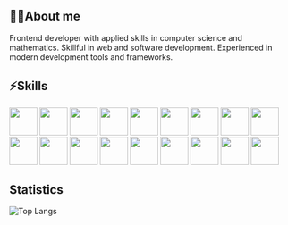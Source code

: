 ## 👩‍💻About me 
Frontend developer with applied skills in computer science and mathematics. Skillful in web and software development. Experienced in modern development tools and frameworks.

## ⚡Skills
  <p align="left">
    <img src="https://cdn.jsdelivr.net/gh/devicons/devicon@latest/icons/typescript/typescript-original.svg" width="50" height="50"/>
    <img src="https://cdn.jsdelivr.net/gh/devicons/devicon/icons/javascript/javascript-original.svg" width="50" height="50"/>
    <img src="https://cdn.jsdelivr.net/gh/devicons/devicon@latest/icons/react/react-original-wordmark.svg" width="50" height="50" />
    <img src="https://cdn.jsdelivr.net/gh/devicons/devicon@latest/icons/redux/redux-original.svg" width="50" height="50" />
    <img src="https://cdn.jsdelivr.net/gh/devicons/devicon@latest/icons/materialui/materialui-original.svg" width="50" height="50"/>
    <img src="https://cdn.jsdelivr.net/gh/devicons/devicon/icons/css3/css3-original.svg" width="50" height="50"/>
    <img src="https://cdn.jsdelivr.net/gh/devicons/devicon/icons/html5/html5-original.svg" width="50" height="50"/>
    <img src="https://cdn.jsdelivr.net/gh/devicons/devicon@latest/icons/swift/swift-original.svg" width="50" height="50"/>
    <img src="https://cdn.jsdelivr.net/gh/devicons/devicon@latest/icons/python/python-original.svg" width="50" height="50"/>
    <img src="https://cdn.jsdelivr.net/gh/devicons/devicon@latest/icons/azuresqldatabase/azuresqldatabase-original.svg" width="50" height="50"/>
    <img src="https://cdn.jsdelivr.net/gh/devicons/devicon/icons/webpack/webpack-original.svg" width="50" height="50"/>
    <img src="https://cdn.jsdelivr.net/gh/devicons/devicon@latest/icons/nextjs/nextjs-original.svg" width="50" height="50"/>
    <img src="https://cdn.jsdelivr.net/gh/devicons/devicon@latest/icons/vitejs/vitejs-original.svg" width="50" height="50"/>
    <img src="https://cdn.jsdelivr.net/gh/devicons/devicon@latest/icons/vitest/vitest-original.svg" width="50" height="50"/>
    <img src="https://cdn.jsdelivr.net/gh/devicons/devicon@latest/icons/jest/jest-plain.svg" width="50" height="50"/>
    <img src="https://cdn.jsdelivr.net/gh/devicons/devicon/icons/docker/docker-original-wordmark.svg" width="50" height="50"/>
    <img src="https://cdn.jsdelivr.net/gh/devicons/devicon/icons/git/git-original.svg" width="50" height="50"/>
    <img src="https://cdn.jsdelivr.net/gh/devicons/devicon@latest/icons/figma/figma-original.svg" width="50" height="50"/>
  </p>

## Statistics
![Top Langs](https://github-readme-stats.vercel.app/api/top-langs/?username=yuliaraitsyna&layout=compact)
